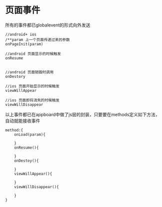 # 页面事件
所有的事件都已globalevent的形式向外发送

```
//android+ ios
/**param 上一个页面传递过来的参数
onPageInit(param)

//android 页面显示的时候触发
onResume


//android 页面销毁时调用
onDestory

//ios 页面开始显示的时候触发
viewWillAppear

//ios 页面即将消失的时候触发
viewWillDisappear

```

以上事件都已在appboard中做了js层的封装，只要要在methods定义如下方法，自动就能接收事件
```
method:{
	onLoad(param){
	
	}
	onResume(){
	
	}
	onDestoy(){
    	
    }
	viewWillAppear(){
	
	}
	viewWillDisappear(){
	
	}
}

```



